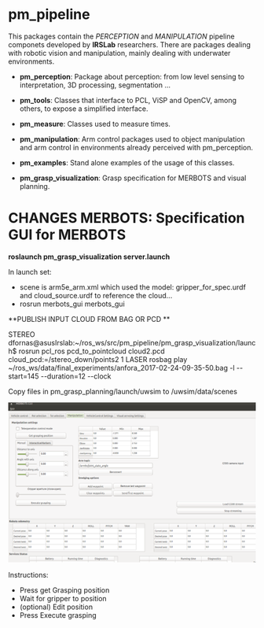 pm_pipeline
=====================

This packages contain the _PERCEPTION_ and _MANIPULATION_ pipeline componets developed by **IRSLab** researchers. There are packages dealing with robotic vision and manipulation, mainly dealing with underwater environments.

 * **pm_perception**: Package about perception: from low level sensing
to interpretation, 3D processing, segmentation ...

 * **pm_tools**: Classes that interface to PCL, ViSP and OpenCV, among others, to expose a simplified interface.

 * **pm_measure**: Classes used to measure times.

 * **pm_manipulation**: Arm control packages used to object manipulation and arm control in environments
already perceived with pm_perception.

 * **pm_examples**: Stand alone examples of the usage of this classes.

 * **pm_grasp_visualization**: Grasp specification for MERBOTS and visual planning.


CHANGES MERBOTS: Specification GUI for MERBOTS
==============================================

**roslaunch pm_grasp_visualization server.launch**

In launch set:

* scene is arm5e_arm.xml which used the model: gripper_for_spec.urdf and cloud_source.urdf to reference the cloud...
* rosrun merbots_gui merbots_gui

**PUBLISH INPUT CLOUD FROM BAG OR PCD **

STEREO
dfornas@asusIrslab:~/ros_ws/src/pm_pipeline/pm_grasp_visualization/launch$ rosrun pcl_ros pcd_to_pointcloud cloud2.pcd cloud_pcd:=/stereo_down/points2 1
LASER
rosbag play ~/ros_ws/data/final_experiments/anfora_2017-02-24-09-35-50.bag -l --start=145 --duration=12 --clock 

Copy files in pm_grasp_planning/launch/uwsim to /uwsim/data/scenes

![alt tag](https://raw.githubusercontent.com/davidfornas/pm_pipeline/merbots/gui.png)

Instructions:

* Press get Grasping position
* Wait for gripper to position
* (optional) Edit position
* Press Execute grasping
